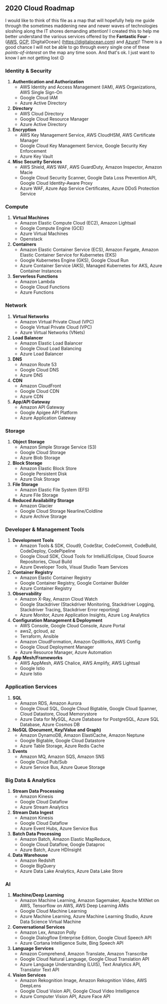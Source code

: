 ## 2020 Cloud Roadmap
I would like to think of this file as a map that will hopefully help me guide through the sometimes maddening new and newer waves of technologies sloshing along the IT shores demanding attention! I created this to help me better understand the various services offered by the **Fantastic  Four** - ([AWS](https://aws.amazon.com), [GCP](https://cloud.google.com), [DigitalOcean] (https://digitalocean.com) and [Azure](https://azure.microsoft.com))! There is a good chance I will not be able to go through every single one of these *points-of-interest* on the map any time soon. And that's ok. I just want to know I am not getting lost :wink:

### Identity & Security
1. **Authentication and Authorization**
    - AWS Identity and Access Management (IAM), AWS Organizations, AWS Single Sign-On
    - Google Cloud IAM
    - Azure Active Directory
2. **Directory**
    - AWS Cloud Directory
    - Google Cloud Resource Manager
    - Azure Active Directory
3. **Encryption**
    - AWS Key Management Service, AWS CloudHSM, AWS Certificate Manager
    - Google Cloud Key Management Service, Google Security Key Enforcement
    - Azure Key Vault
4. **Misc Security Services**
    - AWS Shield, AWS WAF, AWS GuardDuty, Amazon Inspector, Amazon Macie
    - Google Cloud Security Scanner, Google Data Loss Prevention API, Google Cloud Identity-Aware Proxy
    - Azure WAF, Azure App Service Certificates, Azure DDoS Protection Service

### Compute
1. **Virtual Machines**
    - Amazon Elastic Compute Cloud (EC2), Amazon Lightsail
    - Google Compute Engine (GCE)
    - Azure Virtual Machines
    - Openstack
2. **Containers**
    - Amazon Elastic Container Service (ECS), Amazon Fargate, Amazon Elastic Container Service for Kubernetes (EKS)
    - Google Kubernetes Engine (GKS), Google Cloud Run
    - Azure Container Service (AKS), Managed Kubernetes for AKS, Azure Container Instances
3. **Serverless Functions**
    - Amazon Lambda
    - Google Cloud Functions
    - Azure Functions

### Network
1. **Virtual Networks**
    - Amazon Virtual Private Cloud (VPC)
    - Google Virtual Private Cloud (VPC)
    - Azure Virtual Networks (VNets)
2. **Load Balancer**
    - Amazon Elastic Load Balancer
    - Google Cloud Load Balancing
    - Azure Load Balancer
3. **DNS**
    - Amazon Route 53
    - Google Cloud DNS
    - Azure DNS
4. **CDN**
    - Amazon CloudFront
    - Google Cloud CDN
    - Azure CDN
5. **App/API Gateway**
    - Amazon API Gateway
    - Google Apigee API Platform
    - Azure Application Gateway

### Storage
1. **Object Storage**
    - Amazon Simple Storage Service (S3)
    - Google Cloud Storage
    - Azure Blob Storage
2. **Block Storage**
    - Amazon Elastic Block Store
    - Google Persistent Disk
    - Azure Disk Storage
3. **File Storage**
    - Amazon Elastic File System (EFS)
    - Azure File Storage
4. **Reduced Availability Storage**
    - Amazon Glacier
    - Google Cloud Storage Nearline/Coldline
    - Azure Archive Storage

### Developer & Management Tools
1. **Development Tools**
    - Amazon Tools & SDK, Cloud9, CodeStar, CodeCommit, CodeBuild, CodeDeploy, CodePipeline
    - Google Cloud SDK, Cloud Tools for IntelliJ/Eclipse, Cloud Source Repositories, Cloud Build
    - Azure Developer Tools, Visual Studio Team Services
2. **Container Registry**
    - Amazon Elastic Container Registry
    - Google Container Registry, Google Container Builder
    - Azure Container Registry
3. **Observability**
    - Amazon X-Ray, Amazon Cloud Watch
    - Google Stackdriver (Stackdriver Monitoring, Stackdriver Logging, Stackdriver Tracing, Stackdriver Error reporting)
    - Azure Monitor, Azure Application Insights, Azure Log Analytics
4. **Configuration Management & Deployment**
    - AWS Console, Google Cloud Console, Azure Portal
    - aws2, gcloud, az
    - Terraform, Ansible
    - Amazon CloudFormation, Amazon OpsWorks, AWS Config
    - Google Cloud Deployment Manager
    - Azure Resource Manager, Azure Automation
5. **App Mesh/Frameworks**
    - AWS AppMesh, AWS Chalice, AWS Amplify, AWS Lightsail
    - Google Istio
    - Azure Istio

### Application Services
1. **SQL**
    - Amazon RDS, Amazon Aurora
    - Google Cloud SQL, Google Cloud Bigtable, Google Cloud Spanner, Cloud Datastore, Cloud Memorystore
    - Azure Data for MySQL, Azure Database for PostgreSQL, Azure SQL Database, Azure Cosmos DB
2. **NoSQL (Document, Key/Value and Graph)**
    - Amazon DynamoDB, Amazon ElastiCache, Amazon Neptune
    - Google Bigtable, Google Cloud Datastore
    - Azure Table Storage, Azure Redis Cache
3. **Events**
    - Amazon MQ, Amazon SQS, Amazon SNS
    - Google Cloud Pub/Sub
    - Azure Service Bus, Azure Queue Storage

### Big Data & Analytics
1. **Stream Data Processing**
    - Amazon Kinesis
    - Google Cloud Dataflow
    - Azure Stream Analytics
2. **Stream Data Ingest**
    - Amazon Kinesis
    - Google Cloud Dataflow
    - Azure Event Hubs, Azure Service Bus
3. **Batch Data Processing**
    - Amazon Batch, Amazon Elastic MapReduce, 
    - Google Cloud Dataflow, Google Dataproc
    - Azure Batch, Azure HDInsight
4. **Data Warehouse**
    - Amazon Redshift
    - Google BigQuery
    - Azure Data Lake Analytics, Azure Data Lake Store

### AI
1. **Machine/Deep Learning**
    - Amazon Machine Learning, Amazon Sagemaker, Apache MXNet on AWS, Tensorflow on AWS, AWS Deep Learning AMIs
    - Google Cloud Machine Learning
    - Azure Machine Learning, Azure Machine Learning Studio, Azure Data Science Virtual Machine
2. **Conversational Services**
    - Amazon Lex, Amazon Polly
    - Google Dialogflow Enterprise Edition, Google Cloud Speech API
    - Azure Cortana Intelligence Suite, Bing Speech API
3. **Language Services**
    - Amazon Comprehend, Amazon Translate, Amazon Transcribe
    - Google Cloud Natural Language, Google Cloud Translation API
    - Azure Language Understanding (LUIS), Text Analytics API, Translator Text API
4. **Vision Services**
    - Amazon Rekognition Image, Amazon Rekognition Video, AWS DeepLens
    - Google Cloud Vision API, Google Cloud Video Intelligence
    - Azure Computer Vision API, Azure Face API
